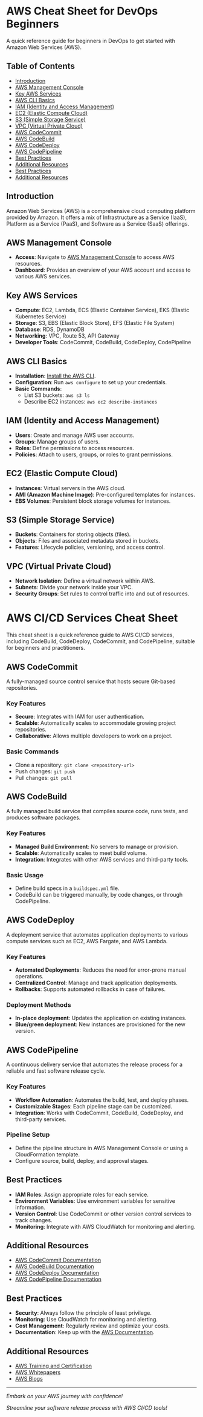 # AWS Cheat Sheet for DevOps Beginners

A quick reference guide for beginners in DevOps to get started with Amazon Web Services (AWS).

## Table of Contents
- [Introduction](#introduction)
- [AWS Management Console](#aws-management-console)
- [Key AWS Services](#key-aws-services)
- [AWS CLI Basics](#aws-cli-basics)
- [IAM (Identity and Access Management)](#iam-identity-and-access-management)
- [EC2 (Elastic Compute Cloud)](#ec2-elastic-compute-cloud)
- [S3 (Simple Storage Service)](#s3-simple-storage-service)
- [VPC (Virtual Private Cloud)](#vpc-virtual-private-cloud)
- [AWS CodeCommit](#aws-codecommit)
- [AWS CodeBuild](#aws-codebuild)
- [AWS CodeDeploy](#aws-codedeploy)
- [AWS CodePipeline](#aws-codepipeline)
- [Best Practices](#best-practices)
- [Additional Resources](#additional-resources)
- [Best Practices](#best-practices)
- [Additional Resources](#additional-resources)

## Introduction
Amazon Web Services (AWS) is a comprehensive cloud computing platform provided by Amazon. It offers a mix of Infrastructure as a Service (IaaS), Platform as a Service (PaaS), and Software as a Service (SaaS) offerings.

## AWS Management Console
- **Access**: Navigate to [AWS Management Console](https://aws.amazon.com/console/) to access AWS resources.
- **Dashboard**: Provides an overview of your AWS account and access to various AWS services.

## Key AWS Services
- **Compute**: EC2, Lambda, ECS (Elastic Container Service), EKS (Elastic Kubernetes Service)
- **Storage**: S3, EBS (Elastic Block Store), EFS (Elastic File System)
- **Database**: RDS, DynamoDB
- **Networking**: VPC, Route 53, API Gateway
- **Developer Tools**: CodeCommit, CodeBuild, CodeDeploy, CodePipeline

## AWS CLI Basics
- **Installation**: [Install the AWS CLI](https://docs.aws.amazon.com/cli/latest/userguide/install-cliv2.html).
- **Configuration**: Run `aws configure` to set up your credentials.
- **Basic Commands**: 
  - List S3 buckets: `aws s3 ls`
  - Describe EC2 instances: `aws ec2 describe-instances`

## IAM (Identity and Access Management)
- **Users**: Create and manage AWS user accounts.
- **Groups**: Manage groups of users.
- **Roles**: Define permissions to access resources.
- **Policies**: Attach to users, groups, or roles to grant permissions.

## EC2 (Elastic Compute Cloud)
- **Instances**: Virtual servers in the AWS cloud.
- **AMI (Amazon Machine Image)**: Pre-configured templates for instances.
- **EBS Volumes**: Persistent block storage volumes for instances.

## S3 (Simple Storage Service)
- **Buckets**: Containers for storing objects (files).
- **Objects**: Files and associated metadata stored in buckets.
- **Features**: Lifecycle policies, versioning, and access control.

## VPC (Virtual Private Cloud)
- **Network Isolation**: Define a virtual network within AWS.
- **Subnets**: Divide your network inside your VPC.
- **Security Groups**: Set rules to control traffic into and out of resources.

# AWS CI/CD Services Cheat Sheet

This cheat sheet is a quick reference guide to AWS CI/CD services, including CodeBuild, CodeDeploy, CodeCommit, and CodePipeline, suitable for beginners and practitioners.


## AWS CodeCommit
A fully-managed source control service that hosts secure Git-based repositories.

### Key Features
- **Secure**: Integrates with IAM for user authentication.
- **Scalable**: Automatically scales to accommodate growing project repositories.
- **Collaborative**: Allows multiple developers to work on a project.

### Basic Commands
- Clone a repository: `git clone <repository-url>`
- Push changes: `git push`
- Pull changes: `git pull`

## AWS CodeBuild
A fully managed build service that compiles source code, runs tests, and produces software packages.

### Key Features
- **Managed Build Environment**: No servers to manage or provision.
- **Scalable**: Automatically scales to meet build volume.
- **Integration**: Integrates with other AWS services and third-party tools.

### Basic Usage
- Define build specs in a `buildspec.yml` file.
- CodeBuild can be triggered manually, by code changes, or through CodePipeline.

## AWS CodeDeploy
A deployment service that automates application deployments to various compute services such as EC2, AWS Fargate, and AWS Lambda.

### Key Features
- **Automated Deployments**: Reduces the need for error-prone manual operations.
- **Centralized Control**: Manage and track application deployments.
- **Rollbacks**: Supports automated rollbacks in case of failures.

### Deployment Methods
- **In-place deployment**: Updates the application on existing instances.
- **Blue/green deployment**: New instances are provisioned for the new version.

## AWS CodePipeline
A continuous delivery service that automates the release process for a reliable and fast software release cycle.

### Key Features
- **Workflow Automation**: Automates the build, test, and deploy phases.
- **Customizable Stages**: Each pipeline stage can be customized.
- **Integration**: Works with CodeCommit, CodeBuild, CodeDeploy, and third-party services.

### Pipeline Setup
- Define the pipeline structure in AWS Management Console or using a CloudFormation template.
- Configure source, build, deploy, and approval stages.

## Best Practices
- **IAM Roles**: Assign appropriate roles for each service.
- **Environment Variables**: Use environment variables for sensitive information.
- **Version Control**: Use CodeCommit or other version control services to track changes.
- **Monitoring**: Integrate with AWS CloudWatch for monitoring and alerting.

## Additional Resources
- [AWS CodeCommit Documentation](https://docs.aws.amazon.com/codecommit/latest/userguide/welcome.html)
- [AWS CodeBuild Documentation](https://docs.aws.amazon.com/codebuild/latest/userguide/welcome.html)
- [AWS CodeDeploy Documentation](https://docs.aws.amazon.com/codedeploy/latest/userguide/welcome.html)
- [AWS CodePipeline Documentation](https://docs.aws.amazon.com/codepipeline/latest/userguide/welcome.html)

## Best Practices
- **Security**: Always follow the principle of least privilege.
- **Monitoring**: Use CloudWatch for monitoring and alerting.
- **Cost Management**: Regularly review and optimize your costs.
- **Documentation**: Keep up with the [AWS Documentation](https://docs.aws.amazon.com/).

## Additional Resources
- [AWS Training and Certification](https://aws.amazon.com/training/)
- [AWS Whitepapers](https://aws.amazon.com/whitepapers/)
- [AWS Blogs](https://aws.amazon.com/blogs/aws/)

---

*Embark on your AWS journey with confidence!*


*Streamline your software release process with AWS CI/CD tools!*

